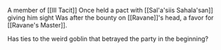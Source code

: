 A member of [[Ill Tacit]] 
Once held a pact with [[Sal'a'siis Sahala'san]] giving him sight
Was after the bounty on [[Ravane]]'s head, a favor for [[Ravane's Master]].

Has ties to the weird goblin that betrayed the party in the beginning?